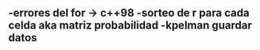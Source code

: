 -errores del for -> c++98
-sorteo de r para cada celda aka matriz probabilidad
-kpelman guardar datos
-
